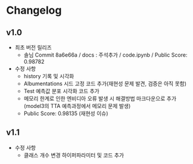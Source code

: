 # Changelog

## v1.0
- 최초 버전 릴리즈
  - 솔님 Commit 8a6e66a / docs : 주석추가 / code.ipynb / Public Score: 0.98782
- 수정 사항
  - history 기록 및 시각화
  - Albumentations 시드 고정 코드 추가(재현성 문제 발견, 검증은 아직 못함)
  - Test 예측값 분포 시각화 코드 추가
  - 메모리 한계로 인한 엔비디아 오류 발생 시 해결방법 마크다운으로 추가(model3의 TTA 예측과정에서 메모리 문제 발생)
  - Public Score: 0.98135 (재현성 이슈)

## v1.1
- 수정 사항
  - 클래스 개수 변경 하이퍼파라미터 및 코드 추가
